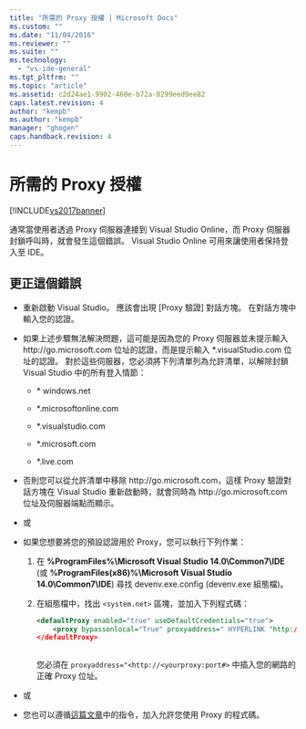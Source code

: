 ```yaml
---
title: "所需的 Proxy 授權 | Microsoft Docs"
ms.custom: ""
ms.date: "11/04/2016"
ms.reviewer: ""
ms.suite: ""
ms.technology: 
  - "vs-ide-general"
ms.tgt_pltfrm: ""
ms.topic: "article"
ms.assetid: c2d24ae1-9902-460e-b72a-0299eed9ee82
caps.latest.revision: 4
author: "kempb"
ms.author: "kempb"
manager: "ghogen"
caps.handback.revision: 4
---
```

# 所需的 Proxy 授權
[!INCLUDE[vs2017banner](../../code-quality/includes/vs2017banner.md)]

通常當使用者透過 Proxy 伺服器連接到 Visual Studio Online，而 Proxy 伺服器封鎖呼叫時，就會發生這個錯誤。 Visual Studio Online 可用來讓使用者保持登入至 IDE。  
  
## 更正這個錯誤  
  
-   重新啟動 Visual Studio。 應該會出現 \[Proxy 驗證\] 對話方塊。 在對話方塊中輸入您的認證。  
  
-   如果上述步驟無法解決問題，這可能是因為您的 Proxy 伺服器並未提示輸入 http:\/\/go.microsoft.com 位址的認證，而是提示輸入 \*.visualStudio.com 位址的認證。 對於這些伺服器，您必須將下列清單列為允許清單，以解除封鎖 Visual Studio 中的所有登入情節：  
  
    -   \* windows.net  
  
    -   \*.microsoftonline.com  
  
    -   \*.visualstudio.com  
  
    -   \*.microsoft.com  
  
    -   \*.live.com  
  
-   否則您可以從允許清單中移除 http:\/\/go.microsoft.com，這樣 Proxy 驗證對話方塊在 Visual Studio 重新啟動時，就會同時為 http:\/\/go.microsoft.com 位址及伺服器端點而顯示。  
  
-   或  
  
-   如果您想要將您的預設認證用於 Proxy，您可以執行下列作業：  
  
    1.  在 **%ProgramFiles%\\Microsoft Visual Studio 14.0\\Common7\\IDE** \(或 **%ProgramFiles\(x86\)%\\Microsoft Visual Studio 14.0\\Common7\\IDE**\) 尋找 devenv.exe.config \(devenv.exe 組態檔\)。  
  
    2.  在組態檔中，找出 `<system.net>` 區塊，並加入下列程式碼：  
  
        ```xml  
        <defaultProxy enabled="true" useDefaultCredentials="true">  
            <proxy bypassonlocal="True" proxyaddress=" HYPERLINK "http://<yourproxy:port#" http://<yourproxy:port#>"/>  
        </defaultProxy>  
  
        ```  
  
         您必須在 `proxyaddress="<http://<yourproxy:port#>` 中插入您的網路的正確 Proxy 位址。  
  
-   或  
  
-   您也可以遵循[這篇文章](http://blogs.msdn.com/b/rido/archive/2010/05/06/how-to-connect-to-tfs-through-authenticated-web-proxy.aspx)中的指令，加入允許您使用 Proxy 的程式碼。